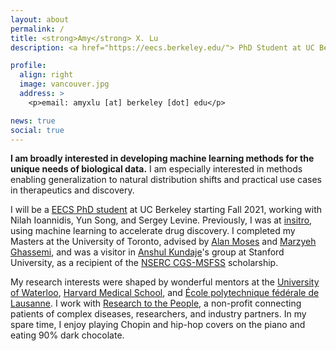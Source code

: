 ```yaml
---
layout: about
permalink: /
title: <strong>Amy</strong> X. Lu
description: <a href="https://eecs.berkeley.edu/"> PhD Student at UC Berkeley, Department of Electrical Engineering and Computer Sciences </a>

profile:
  align: right
  image: vancouver.jpg
  address: >
    <p>email: amyxlu [at] berkeley [dot] edu</p>

news: true 
social: true
---
```


**I am broadly interested in developing machine learning methods for the unique needs of biological data.** I am especially interested in methods enabling generalization to natural distribution shifts and practical use cases in therapeutics and discovery.

I will be a [EECS PhD student](https://eecs.berkeley.edu/) at UC Berkeley starting Fall 2021, working with Nilah Ioannidis, Yun Song, and Sergey Levine. Previously, I was at [insitro](https://insitro.com), using machine learning to accelerate drug discovery. I completed my Masters at the University of Toronto, advised by [Alan Moses](http://www.moseslab.csb.utoronto.ca/) and [Marzyeh Ghassemi](http://www.marzyehghassemi.com/), and was a visitor in [Anshul Kundaje](http://anshul.kundaje.net)'s group at Stanford University, as a recipient of the [NSERC CGS-MSFSS](https://www.nserc-crsng.gc.ca/students-etudiants/pg-cs/cgsforeignstudy-bescetudeetranger_eng.asp) scholarship.

My research interests were shaped by wonderful mentors at the [University of Waterloo](http://doxey.uwaterloo.ca/), [Harvard Medical School](https://www.slizlab.org/), and [École polytechnique fédérale de Lausanne](https://lbm.epfl.ch/). I work with [Research to the People](https://www.researchtothepeople.org/), a non-profit connecting patients of complex diseases, researchers, and industry partners. In my spare time, I enjoy playing Chopin and hip-hop covers on the piano and eating 90% dark chocolate.
